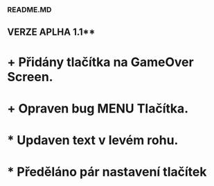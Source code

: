 ### README.MD

## VERZE APLHA 1.1**

# + Přidány tlačítka na GameOver Screen.
# + Opraven bug MENU Tlačítka.

# * Updaven text v levém rohu.
# * Předěláno pár nastavení tlačítek
